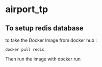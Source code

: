 # airport_tp

## To setup redis database

to take the Docker Image from docker hub :
```shell
docker pull redis
```
Then run the image with docker run 